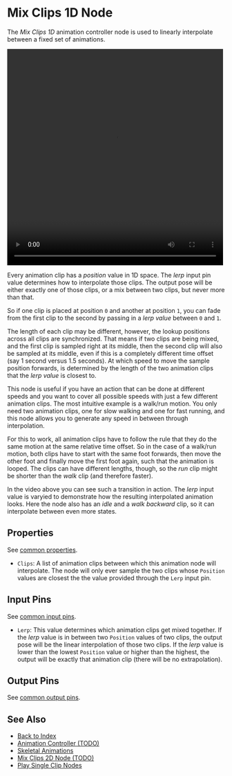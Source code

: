 # Mix Clips 1D Node

The *Mix Clips 1D* animation controller node is used to linearly interpolate between a fixed set of animations.

<video src="../../media/anim-mix1d.webm" width="500" height="500" autoplay loop></video>

Every animation clip has a *position* value in 1D space. The *lerp* input pin value determines how to interpolate those clips. The output pose will be either exactly one of those clips, or a mix between two clips, but never more than that.

So if one clip is placed at position `0` and another at position `1`, you can fade from the first clip to the second by passing in a *lerp value* between `0` and `1`.

The length of each clip may be different, however, the lookup positions across all clips are synchronized. That means if two clips are being mixed, and the first clip is sampled right at its middle, then the second clip will also be sampled at its middle, even if this is a completely different time offset (say 1 second versus 1.5 seconds). At which speed to move the sample position forwards, is determined by the length of the two animation clips that the *lerp value* is closest to.

This node is useful if you have an action that can be done at different speeds and you want to cover all possible speeds with just a few different animation clips. The most intuitive example is a walk/run motion. You only need two animation clips, one for slow walking and one for fast running, and this node allows you to generate any speed in between through interpolation.

For this to work, all animation clips have to follow the rule that they do the same motion at the same relative time offset. So in the case of a walk/run motion, both clips have to start with the same foot forwards, then move the other foot and finally move the first foot again, such that the animation is looped. The clips can have different lengths, though, so the *run* clip might be shorter than the *walk* clip (and therefore faster).

In the video above you can see such a transition in action. The *lerp* input value is varyied to demonstrate how the resulting interpolated animation looks. Here the node also has an *idle* and a *walk backward* clip, so it can interpolate between even more states.

## Properties

See [common properties](anim-nodes-playclip.md#common-properties).

* `Clips`: A list of animation clips between which this animation node will interpolate. The node will only ever sample the two clips whose `Position` values are closest the the value provided through the `Lerp` input pin.

## Input Pins

See [common input pins](anim-nodes-playclip.md#common-input-pins).

* `Lerp`: This value determines which animation clips get mixed together. If the *lerp* value is in between two `Position` values of two clips, the output pose will be the linear interpolation of those two clips. If the *lerp* value is lower than the lowest `Position` value or higher than the highest, the output will be exactly that animation clip (there will be no extrapolation).

## Output Pins

See [common output pins](anim-nodes-playclip.md#common-output-pins).

## See Also

* [Back to Index](../../../index.md)
* [Animation Controller (TODO)](animation-controller-overview.md)
* [Skeletal Animations](../skeletal-animation-overview.md)
* [Mix Clips 2D Node (TODO)](anim-nodes-mix2d.md)
* [Play Single Clip Nodes](anim-nodes-playclip.md)
